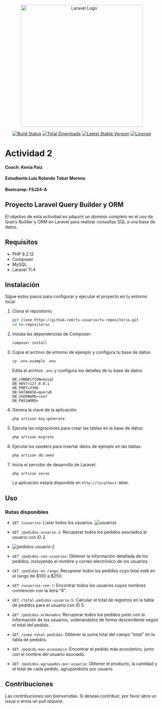 <p align="center"><a href="https://laravel.com" target="_blank"><img src="https://raw.githubusercontent.com/laravel/art/master/logo-lockup/5%20SVG/2%20CMYK/1%20Full%20Color/laravel-logolockup-cmyk-red.svg" width="400" alt="Laravel Logo"></a></p>

<p align="center">
<a href="https://github.com/laravel/framework/actions"><img src="https://github.com/laravel/framework/workflows/tests/badge.svg" alt="Build Status"></a>
<a href="https://packagist.org/packages/laravel/framework"><img src="https://img.shields.io/packagist/dt/laravel/framework" alt="Total Downloads"></a>
<a href="https://packagist.org/packages/laravel/framework"><img src="https://img.shields.io/packagist/v/laravel/framework" alt="Latest Stable Version"></a>
<a href="https://packagist.org/packages/laravel/framework"><img src="https://img.shields.io/packagist/l/laravel/framework" alt="License"></a>
</p>

# Actividad 2
#### Coach:     Kenia Paíz
#### Estudiante:Luis Rolando Tobar Moreno
#### Bootcamp:  FSJ24-A

## Proyecto Laravel Query Builder y ORM

El objetivo de esta actividad es adquirir un dominio completo en el uso de Query Builder y ORM en 
Laravel para realizar consultas SQL a una base de datos. 

## Requisitos

- PHP 8.2.12
- Composer
- MySQL
- Laravel 11.4

## Instalación

Sigue estos pasos para configurar y ejecutar el proyecto en tu entorno local:

1. Clona el repositorio:

    ```sh
    git clone https://github.com/tu-usuario/tu-repositorio.git
    cd tu-repositorio
    ```

2. Instala las dependencias de Composer:

    ```sh
    composer install
    ```

3. Copia el archivo de entorno de ejemplo y configura tu base de datos:

    ```sh
    cp .env.example .env
    ```

    Edita el archivo `.env` y configura los detalles de tu base de datos:

    ```env
    DB_CONNECTION=mysql
    DB_HOST=127.0.0.1
    DB_PORT=3306
    DB_DATABASE=queryB
    DB_USERNAME=root
    DB_PASSWORD=
    ```

4. Genera la clave de la aplicación:

    ```sh
    php artisan key:generate
    ```

5. Ejecuta las migraciones para crear las tablas en la base de datos:

    ```sh
    php artisan migrate
    ```

6. Ejecuta los seeders para insertar datos de ejemplo en las tablas:

    ```sh
    php artisan db:seed
    ```

7. Inicia el servidor de desarrollo de Laravel:

    ```sh
    php artisan serve
    ```

    La aplicación estará disponible en `http://localhost:8000`.

## Uso

### Rutas disponibles

- `GET /usuarios`: Listar todos los usuarios.
![usuarios](https://github.com/user-attachments/assets/6f42036d-ad53-400b-a25e-c3b22ab4fcef)

- `GET /pedidos-usuario-2`: Recuperar todos los pedidos asociados al usuario con ID 2.
- ![pedidos-usuario-2](https://github.com/user-attachments/assets/4beac1d6-c0d0-4dc6-9d22-d390a8ac4c75)

- `GET /pedidos-con-usuarios`: Obtener la información detallada de los pedidos, incluyendo el nombre y correo electrónico de los usuarios.
- `GET /pedidos-en-rango`: Recuperar todos los pedidos cuyo total esté en el rango de $100 a $250.
- `GET /usuarios-con-r`: Encontrar todos los usuarios cuyos nombres comiencen con la letra "R".
- `GET /total-pedidos-usuario-5`: Calcular el total de registros en la tabla de pedidos para el usuario con ID 5.
- `GET /pedidos-ordenados`: Recuperar todos los pedidos junto con la información de los usuarios, ordenándolos de forma descendente según el total del pedido.
- `GET /suma-total-pedidos`: Obtener la suma total del campo "total" en la tabla de pedidos.
- `GET /pedido-mas-economico`: Encontrar el pedido más económico, junto con el nombre del usuario asociado.
- `GET /pedidos-agrupados-por-usuario`: Obtener el producto, la cantidad y el total de cada pedido, agrupándolos por usuario.

## Contribuciones

Las contribuciones son bienvenidas. Si deseas contribuir, por favor abre un issue o envía un pull request.
